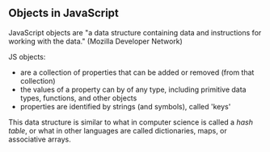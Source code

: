 
## Objects in JavaScript

JavaScript objects are "a data structure containing data and instructions for
working with the data." (Mozilla Developer Network)

JS objects:

- are a collection of properties that can be added or removed (from that
  collection)
- the values of a property can by of any type, including primitive data types,
  functions, and other objects
- properties are identified by strings (and symbols), called 'keys'

This data structure is similar to what in computer science is called a _hash
table_,  or what in other languages are called dictionaries, maps, or
associative arrays.

